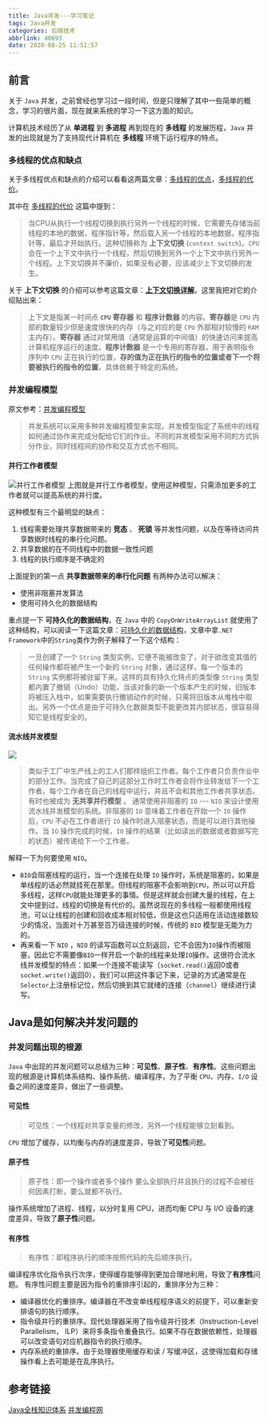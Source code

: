```yaml
---
title: Java并发---学习笔记
tags: Java并发
categories: 后端技术
abbrlink: 40693
date: 2020-08-25 11:51:57
---
```


## 前言
关于 `Java` 并发，之前曾经也学习过一段时间，但是只理解了其中一些简单的概念，学习的很片面，现在就来系统的学习一下这方面的知识。

计算机技术经历了从 **单进程** 到 **多进程** 再到现在的 **多线程** 的发展历程，`Java` 并发的出现就是为了支持现代计算机在 **多线程** 环境下运行程序的特点。

<!--more-->

### 多线程的优点和缺点
关于多线程优点和缺点的介绍可以看看这两篇文章：[多线程的优点](http://ifeve.com/benefits/)，[多线程的代价](http://ifeve.com/costs-of-multithreading/)。

其中在 [多线程的代价](http://ifeve.com/costs-of-multithreading/) 这篇中提到：
> 当CPU从执行一个线程切换到执行另外一个线程的时候，它需要先存储当前线程的本地的数据，程序指针等，然后载入另一个线程的本地数据，程序指针等，最后才开始执行。这种切换称为 **上下文切换** (`context switch`)。`CPU`会在一个上下文中执行一个线程，然后切换到另外一个上下文中执行另外一个线程。上下文切换并不廉价，如果没有必要，应该减少上下文切换的发生。

关于 **上下文切换** 的介绍可以参考这篇文章：[**上下文切换详解**](http://ifeve.com/context-switch-definition/)。这里我把对它的介绍贴出来：
> 上下文是指某一时间点 **`CPU` 寄存器** 和 **程序计数器** 的内容。**寄存器**是 `CPU` 内部的数量较少但是速度很快的内存（与之对应的是 `CPU` 外部相对较慢的 `RAM` 主内存）。**寄存器** 通过对常用值（通常是运算的中间值）的快速访问来提高计算机程序运行的速度。**程序计数器** 是一个专用的寄存器，用于表明指令序列中 `CPU` 正在执行的位置，**存的值为正在执行的指令的位置或者下一个将要被执行的指令的位置**，具体依赖于特定的系统。

### 并发编程模型
原文参考：[并发编程模型](http://ifeve.com/%e5%b9%b6%e5%8f%91%e7%bc%96%e7%a8%8b%e6%a8%a1%e5%9e%8b/)
> 并发系统可以采用多种并发编程模型来实现。并发模型指定了系统中的线程如何通过协作来完成分配给它们的作业。不同的并发模型采用不同的方式拆分作业，同时线程间的协作和交互方式也不相同。

#### 并行工作者模型
![并行工作者模型](https://ae01.alicdn.com/kf/U011338060bb94fe6a0ad232a7e07a9d0h.jpg)
上图就是并行工作者模型，使用这种模型，只需添加更多的工作者就可以提高系统的并行度。

这种模型有三个最明显的缺点：
1. 线程需要处理共享数据带来的 **竞态** 、 **死锁** 等并发性问题，以及在等待访问共享数据时线程的串行化问题。
2. 共享数据的在不同线程中的数据一致性问题
3. 线程的执行顺序是不确定的

上面提到的第一点 **共享数据带来的串行化问题** 有两种办法可以解决：
- 使用非阻塞并发算法
- 使用可持久化的数据结构

重点提一下 **可持久化的数据结构**，在 `Java` 中的 `CopyOnWriteArrayList` 就使用了这种结构，可以阅读一下这篇文章：[可持久化的数据结构](https://www.cnblogs.com/tedzhao/archive/2008/11/12/1332112.html)，文章中拿`.NET Framework`中的`String`类作为例子解释了一下这个结构：
> 一旦创建了一个 `String` 类型实例，它便不能被改变了，对于欲改变其值的任何操作都将被产生一个新的 `String` 对象，通过这样，每一个版本的 `String` 实例都将被驻留下来。这样的具有持久化特点的类型像 `String` 类型都内置了撤销（Undo）功能，当该对象的新一个版本产生的时候，旧版本将被压入栈中，如果需要执行撤销动作的时候，只需将旧版本从堆栈中取出。另外一个优点是由于可持久化数据类型不能更改其内部状态，很容易得知它是线程安全的。


#### 流水线并发模型
![](https://ae01.alicdn.com/kf/Ueaae6349d6ca4721ac036161ce3a83bcs.jpg)
> 类似于工厂中生产线上的工人们那样组织工作者。每个工作者只负责作业中的部分工作。当完成了自己的这部分工作时工作者会将作业转发给下一个工作者。每个工作者在自己的线程中运行，并且不会和其他工作者共享状态。有时也被成为 **无共享并行模型** 。
> 通常使用非阻塞的 `IO` --- `NIO` 来设计使用流水线并发模型的系统。非阻塞的 `IO` 意味着工作者在开始一个 `IO` 操作后，`CPU` 不必在工作者进行 `IO` 操作时进入阻塞状态，而是可以进行其他操作。当 `IO` 操作完成的时候，`IO` 操作的结果（比如读出的数据或者数据写完的状态）被传递给下一个工作者。

解释一下为何要使用 `NIO`。
- `BIO`会阻塞线程的运行，当一个连接在处理 `IO` 操作时，系统是阻塞的，如果是单线程的话必然就挂死在那里。但线程的阻塞不会影响到`CPU`，所以可以开启多线程，这样`CPU`就能处理更多的事情。但是这样就会创建大量的线程，在上文中提到过，线程的切换是有代价的。虽然说现在的多线程一般都使用线程池，可以让线程的创建和回收成本相对较低，但是这也只适用在活动连接数较少的情况，当面对十万甚至百万级连接的时候，传统的 `BIO` 模型是无能为力的。
- 再来看一下 `NIO` ，`NIO` 的读写函数可以立刻返回，它不会因为`IO`操作而被阻塞，因此它不需要像`BIO`一样开启一个新的线程来处理`IO`操作。这很符合流水线并发模型的特点：如果一个连接不能读写（`socket.read()`返回0或者`socket.write()`返回0），我们可以把这件事记下来，记录的方式通常是在`Selector`上注册标记位，然后切换到其它就绪的连接（`channel`）继续进行读写。

## Java是如何解决并发问题的

### 并发问题出现的根源
`Java` 中出现的并发问题可以总结为三种：**可见性**、**原子性**、**有序性**。这些问题出现的根源是计算机体系结构、操作系统、编译程序，为了平衡 `CPU`、内存、`I/O` 设备之间的速度差异，做出了一些调整。

#### 可见性
> 可见性：一个线程对共享变量的修改，另外一个线程能够立刻看到。

`CPU` 增加了缓存，以均衡与内存的速度差异，导致了**可见性**问题。

#### 原子性
> 原子性：即一个操作或者多个操作 要么全部执行并且执行的过程不会被任何因素打断，要么就都不执行。

操作系统增加了进程、线程，以分时复用 CPU，进而均衡 CPU 与 I/O 设备的速度差异，导致了**原子性**问题。

#### 有序性
> 有序性：即程序执行的顺序按照代码的先后顺序执行。

编译程序优化指令执行次序，使得缓存能够得到更加合理地利用，导致了**有序性**问题。
有序性问题主要是因为指令的重排序引起的，重排序分为三种：
- 编译器优化的重排序。编译器在不改变单线程程序语义的前提下，可以重新安排语句的执行顺序。 
- 指令级并行的重排序。现代处理器采用了指令级并行技术（Instruction-Level Parallelism， ILP）来将多条指令重叠执行。如果不存在数据依赖性，处理器可以改变语句对应机器指令的执行顺序。 
- 内存系统的重排序。由于处理器使用缓存和读 / 写缓冲区，这使得加载和存储操作看上去可能是在乱序执行。






## 参考链接
[Java全栈知识体系](https://www.pdai.tech/md/java/thread/java-thread-x-overview.html)
[并发编程网](http://ifeve.com/java-concurrency-thread-directory/)
